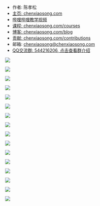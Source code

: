 <!-- sign begin -->
- 作者: 陈孝松
- [主页: chenxiaosong.com](https://chenxiaosong.com/)
- [哔哩哔哩教学视频](https://chenxiaosong.com/src/blog-web/video.html)
- [课程: chenxiaosong.com/courses](https://chenxiaosong.com/courses.html)
- [博客: chenxiaosong.com/blog](https://chenxiaosong.com/blog.html)
- [贡献: chenxiaosong.com/contributions](https://chenxiaosong.com/contributions.html)
- 邮箱: <chenxiaosong@chenxiaosong.com>
- [QQ交流群: 544216206, 点击查看群介绍](https://chenxiaosong.com/q.html)

<!-- sign end -->
![](https://gitee.com/chenxiaosonggitee/tmp/raw/master/calligraphy/zhaomengfu/zhaomengfu-01.jpg)

![](https://gitee.com/chenxiaosonggitee/tmp/raw/master/calligraphy/zhaomengfu/zhaomengfu-02.jpg)

![](https://gitee.com/chenxiaosonggitee/tmp/raw/master/calligraphy/zhaomengfu/zhaomengfu-03.jpg)

![](https://gitee.com/chenxiaosonggitee/tmp/raw/master/calligraphy/zhaomengfu/zhaomengfu-04.jpg)

![](https://gitee.com/chenxiaosonggitee/tmp/raw/master/calligraphy/zhaomengfu/zhaomengfu-05.jpg)

![](https://gitee.com/chenxiaosonggitee/tmp/raw/master/calligraphy/zhaomengfu/zhaomengfu-06.jpg)

![](https://gitee.com/chenxiaosonggitee/tmp/raw/master/calligraphy/zhaomengfu/zhaomengfu-07.jpg)

![](https://gitee.com/chenxiaosonggitee/tmp/raw/master/calligraphy/zhaomengfu/zhaomengfu-08.jpg)

![](https://gitee.com/chenxiaosonggitee/tmp/raw/master/calligraphy/zhaomengfu/zhaomengfu-09.jpg)

![](https://gitee.com/chenxiaosonggitee/tmp/raw/master/calligraphy/zhaomengfu/zhaomengfu-10.jpg)

![](https://gitee.com/chenxiaosonggitee/tmp/raw/master/calligraphy/zhaomengfu/zhaomengfu-11.jpg)

![](https://gitee.com/chenxiaosonggitee/tmp/raw/master/calligraphy/zhaomengfu/zhaomengfu-12.jpg)

![](https://gitee.com/chenxiaosonggitee/tmp/raw/master/calligraphy/zhaomengfu/zhaomengfu-13.jpg)

![](https://gitee.com/chenxiaosonggitee/tmp/raw/master/calligraphy/zhaomengfu/zhaomengfu-14.jpg)

![](https://gitee.com/chenxiaosonggitee/tmp/raw/master/calligraphy/zhaomengfu/zhaomengfu-15.jpg)

![](https://gitee.com/chenxiaosonggitee/tmp/raw/master/calligraphy/zhaomengfu/zhaomengfu-16.jpg)
